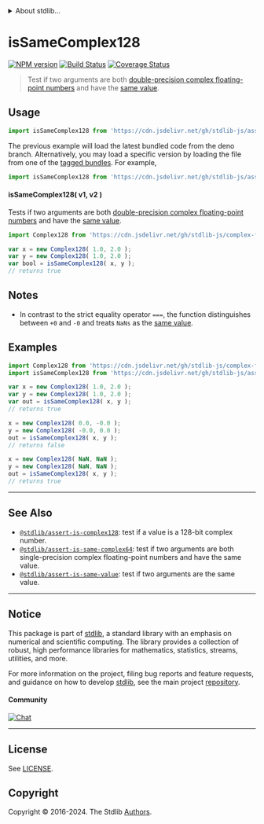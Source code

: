 <!--

@license Apache-2.0

Copyright (c) 2024 The Stdlib Authors.

Licensed under the Apache License, Version 2.0 (the "License");
you may not use this file except in compliance with the License.
You may obtain a copy of the License at

   http://www.apache.org/licenses/LICENSE-2.0

Unless required by applicable law or agreed to in writing, software
distributed under the License is distributed on an "AS IS" BASIS,
WITHOUT WARRANTIES OR CONDITIONS OF ANY KIND, either express or implied.
See the License for the specific language governing permissions and
limitations under the License.

-->


<details>
  <summary>
    About stdlib...
  </summary>
  <p>We believe in a future in which the web is a preferred environment for numerical computation. To help realize this future, we've built stdlib. stdlib is a standard library, with an emphasis on numerical and scientific computation, written in JavaScript (and C) for execution in browsers and in Node.js.</p>
  <p>The library is fully decomposable, being architected in such a way that you can swap out and mix and match APIs and functionality to cater to your exact preferences and use cases.</p>
  <p>When you use stdlib, you can be absolutely certain that you are using the most thorough, rigorous, well-written, studied, documented, tested, measured, and high-quality code out there.</p>
  <p>To join us in bringing numerical computing to the web, get started by checking us out on <a href="https://github.com/stdlib-js/stdlib">GitHub</a>, and please consider <a href="https://opencollective.com/stdlib">financially supporting stdlib</a>. We greatly appreciate your continued support!</p>
</details>

# isSameComplex128

[![NPM version][npm-image]][npm-url] [![Build Status][test-image]][test-url] [![Coverage Status][coverage-image]][coverage-url] <!-- [![dependencies][dependencies-image]][dependencies-url] -->

> Test if two arguments are both [double-precision complex floating-point numbers][@stdlib/complex/float64/ctor] and have the [same value][@stdlib/assert/is-same-value].



<section class="usage">

## Usage

```javascript
import isSameComplex128 from 'https://cdn.jsdelivr.net/gh/stdlib-js/assert-is-same-complex128@deno/mod.js';
```
The previous example will load the latest bundled code from the deno branch. Alternatively, you may load a specific version by loading the file from one of the [tagged bundles](https://github.com/stdlib-js/assert-is-same-complex128/tags). For example,

```javascript
import isSameComplex128 from 'https://cdn.jsdelivr.net/gh/stdlib-js/assert-is-same-complex128@v0.2.2-deno/mod.js';
```

#### isSameComplex128( v1, v2 )

Tests if two arguments are both [double-precision complex floating-point numbers][@stdlib/complex/float64/ctor] and have the [same value][@stdlib/assert/is-same-value].

```javascript
import Complex128 from 'https://cdn.jsdelivr.net/gh/stdlib-js/complex-float64-ctor@deno/mod.js';

var x = new Complex128( 1.0, 2.0 );
var y = new Complex128( 1.0, 2.0 );
var bool = isSameComplex128( x, y );
// returns true
```

</section>

<!-- /.usage -->

<section class="notes">

## Notes

-   In contrast to the strict equality operator `===`, the function distinguishes between `+0` and `-0` and treats `NaNs` as the [same value][@stdlib/assert/is-same-value].

</section>

<!-- /.notes -->

<section class="examples">

## Examples

<!-- eslint no-undef: "error" -->

```javascript
import Complex128 from 'https://cdn.jsdelivr.net/gh/stdlib-js/complex-float64-ctor@deno/mod.js';
import isSameComplex128 from 'https://cdn.jsdelivr.net/gh/stdlib-js/assert-is-same-complex128@deno/mod.js';

var x = new Complex128( 1.0, 2.0 );
var y = new Complex128( 1.0, 2.0 );
var out = isSameComplex128( x, y );
// returns true

x = new Complex128( 0.0, -0.0 );
y = new Complex128( -0.0, 0.0 );
out = isSameComplex128( x, y );
// returns false

x = new Complex128( NaN, NaN );
y = new Complex128( NaN, NaN );
out = isSameComplex128( x, y );
// returns true
```

</section>

<!-- /.examples -->

<!-- Section for related `stdlib` packages. Do not manually edit this section, as it is automatically populated. -->

<section class="related">

* * *

## See Also

-   <span class="package-name">[`@stdlib/assert-is-complex128`][@stdlib/assert/is-complex128]</span><span class="delimiter">: </span><span class="description">test if a value is a 128-bit complex number.</span>
-   <span class="package-name">[`@stdlib/assert-is-same-complex64`][@stdlib/assert/is-same-complex64]</span><span class="delimiter">: </span><span class="description">test if two arguments are both single-precision complex floating-point numbers and have the same value.</span>
-   <span class="package-name">[`@stdlib/assert-is-same-value`][@stdlib/assert/is-same-value]</span><span class="delimiter">: </span><span class="description">test if two arguments are the same value.</span>

</section>

<!-- /.related -->

<!-- Section for all links. Make sure to keep an empty line after the `section` element and another before the `/section` close. -->


<section class="main-repo" >

* * *

## Notice

This package is part of [stdlib][stdlib], a standard library with an emphasis on numerical and scientific computing. The library provides a collection of robust, high performance libraries for mathematics, statistics, streams, utilities, and more.

For more information on the project, filing bug reports and feature requests, and guidance on how to develop [stdlib][stdlib], see the main project [repository][stdlib].

#### Community

[![Chat][chat-image]][chat-url]

---

## License

See [LICENSE][stdlib-license].


## Copyright

Copyright &copy; 2016-2024. The Stdlib [Authors][stdlib-authors].

</section>

<!-- /.stdlib -->

<!-- Section for all links. Make sure to keep an empty line after the `section` element and another before the `/section` close. -->

<section class="links">

[npm-image]: http://img.shields.io/npm/v/@stdlib/assert-is-same-complex128.svg
[npm-url]: https://npmjs.org/package/@stdlib/assert-is-same-complex128

[test-image]: https://github.com/stdlib-js/assert-is-same-complex128/actions/workflows/test.yml/badge.svg?branch=v0.2.2
[test-url]: https://github.com/stdlib-js/assert-is-same-complex128/actions/workflows/test.yml?query=branch:v0.2.2

[coverage-image]: https://img.shields.io/codecov/c/github/stdlib-js/assert-is-same-complex128/main.svg
[coverage-url]: https://codecov.io/github/stdlib-js/assert-is-same-complex128?branch=main

<!--

[dependencies-image]: https://img.shields.io/david/stdlib-js/assert-is-same-complex128.svg
[dependencies-url]: https://david-dm.org/stdlib-js/assert-is-same-complex128/main

-->

[chat-image]: https://img.shields.io/gitter/room/stdlib-js/stdlib.svg
[chat-url]: https://app.gitter.im/#/room/#stdlib-js_stdlib:gitter.im

[stdlib]: https://github.com/stdlib-js/stdlib

[stdlib-authors]: https://github.com/stdlib-js/stdlib/graphs/contributors

[umd]: https://github.com/umdjs/umd
[es-module]: https://developer.mozilla.org/en-US/docs/Web/JavaScript/Guide/Modules

[deno-url]: https://github.com/stdlib-js/assert-is-same-complex128/tree/deno
[deno-readme]: https://github.com/stdlib-js/assert-is-same-complex128/blob/deno/README.md
[umd-url]: https://github.com/stdlib-js/assert-is-same-complex128/tree/umd
[umd-readme]: https://github.com/stdlib-js/assert-is-same-complex128/blob/umd/README.md
[esm-url]: https://github.com/stdlib-js/assert-is-same-complex128/tree/esm
[esm-readme]: https://github.com/stdlib-js/assert-is-same-complex128/blob/esm/README.md
[branches-url]: https://github.com/stdlib-js/assert-is-same-complex128/blob/main/branches.md

[stdlib-license]: https://raw.githubusercontent.com/stdlib-js/assert-is-same-complex128/main/LICENSE

[@stdlib/complex/float64/ctor]: https://github.com/stdlib-js/complex-float64-ctor/tree/deno

[@stdlib/assert/is-same-value]: https://github.com/stdlib-js/assert-is-same-value/tree/deno

<!-- <related-links> -->

[@stdlib/assert/is-complex128]: https://github.com/stdlib-js/assert-is-complex128/tree/deno

[@stdlib/assert/is-same-complex64]: https://github.com/stdlib-js/assert-is-same-complex64/tree/deno

<!-- </related-links> -->

</section>

<!-- /.links -->
